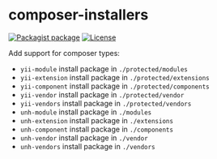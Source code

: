 # composer-installers

[![Packagist package][ico-packagist]][link-packagist]
[![License][ico-license]](LICENSE.md)

[ico-packagist]: https://img.shields.io/badge/packagist-dev-lightgrey.svg?style=flat-square
[ico-license]: https://img.shields.io/packagist/l/dimvic/composer-installers.svg?style=flat-square
[link-packagist]: https://packagist.org/packages/dimvic/composer-installers

Add support for composer types:

* `yii-module` install package in `./protected/modules`
* `yii-extension` install package in `./protected/extensions`
* `yii-component` install package in `./protected/components`
* `yii-vendor` install package in `./protected/vendor`
* `yii-vendors` install package in `./protected/vendors`
* `unh-module` install package in `./modules`
* `unh-extension` install package in `./extensions`
* `unh-component` install package in `./components`
* `unh-vendor` install package in `./vendor`
* `unh-vendors` install package in `./vendors`

